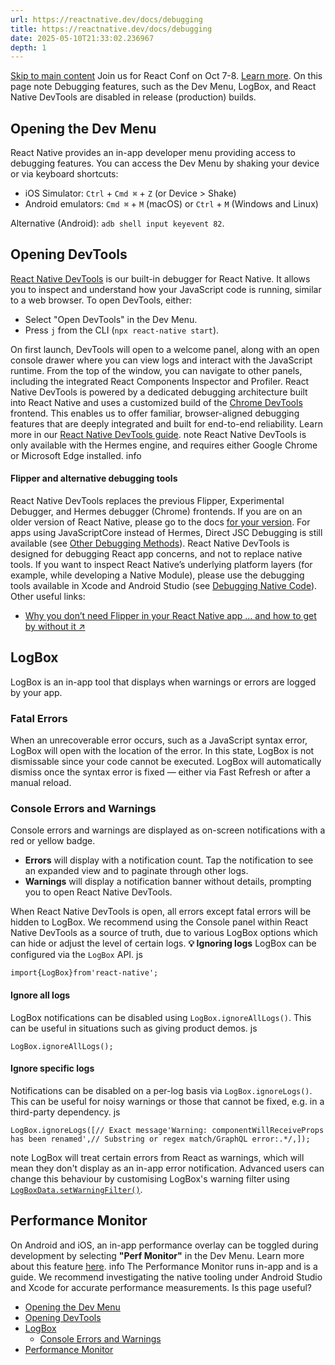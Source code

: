```yaml
---
url: https://reactnative.dev/docs/debugging
title: https://reactnative.dev/docs/debugging
date: 2025-05-10T21:33:02.236967
depth: 1
---
```


[Skip to main content](https://reactnative.dev/docs/debugging#__docusaurus_skipToContent_fallback)
Join us for React Conf on Oct 7-8. [Learn more](https://conf.react.dev).
On this page
note
Debugging features, such as the Dev Menu, LogBox, and React Native DevTools are disabled in release (production) builds.
## Opening the Dev Menu[​](https://reactnative.dev/docs/debugging#opening-the-dev-menu "Direct link to Opening the Dev Menu")
React Native provides an in-app developer menu providing access to debugging features. You can access the Dev Menu by shaking your device or via keyboard shortcuts:
  * iOS Simulator: `Ctrl` + `Cmd ⌘` + `Z` (or Device > Shake)
  * Android emulators: `Cmd ⌘` + `M` (macOS) or `Ctrl` + `M` (Windows and Linux)


Alternative (Android): `adb shell input keyevent 82`.
## Opening DevTools[​](https://reactnative.dev/docs/debugging#opening-devtools "Direct link to Opening DevTools")
[React Native DevTools](https://reactnative.dev/docs/react-native-devtools) is our built-in debugger for React Native. It allows you to inspect and understand how your JavaScript code is running, similar to a web browser.
To open DevTools, either:
  * Select "Open DevTools" in the Dev Menu.
  * Press `j` from the CLI (`npx react-native start`).


On first launch, DevTools will open to a welcome panel, along with an open console drawer where you can view logs and interact with the JavaScript runtime. From the top of the window, you can navigate to other panels, including the integrated React Components Inspector and Profiler.
React Native DevTools is powered by a dedicated debugging architecture built into React Native and uses a customized build of the [Chrome DevTools](https://developer.chrome.com/docs/devtools) frontend. This enables us to offer familiar, browser-aligned debugging features that are deeply integrated and built for end-to-end reliability.
Learn more in our [React Native DevTools guide](https://reactnative.dev/docs/react-native-devtools).
note
React Native DevTools is only available with the Hermes engine, and requires either Google Chrome or Microsoft Edge installed.
info
#### Flipper and alternative debugging tools[​](https://reactnative.dev/docs/debugging#flipper-and-alternative-debugging-tools "Direct link to Flipper and alternative debugging tools")
React Native DevTools replaces the previous Flipper, Experimental Debugger, and Hermes debugger (Chrome) frontends. If you are on an older version of React Native, please go to the docs [for your version](https://reactnative.dev/versions).
For apps using JavaScriptCore instead of Hermes, Direct JSC Debugging is still available (see [Other Debugging Methods](https://reactnative.dev/docs/other-debugging-methods)).
React Native DevTools is designed for debugging React app concerns, and not to replace native tools. If you want to inspect React Native’s underlying platform layers (for example, while developing a Native Module), please use the debugging tools available in Xcode and Android Studio (see [Debugging Native Code](https://reactnative.dev/docs/next/debugging-native-code)).
Other useful links:
  * [Why you don’t need Flipper in your React Native app … and how to get by without it ↗](https://shift.infinite.red/why-you-dont-need-flipper-in-your-react-native-app-and-how-to-get-by-without-it-3af461955109)


## LogBox[​](https://reactnative.dev/docs/debugging#logbox "Direct link to LogBox")
LogBox is an in-app tool that displays when warnings or errors are logged by your app.
### Fatal Errors[​](https://reactnative.dev/docs/debugging#fatal-errors "Direct link to Fatal Errors")
When an unrecoverable error occurs, such as a JavaScript syntax error, LogBox will open with the location of the error. In this state, LogBox is not dismissable since your code cannot be executed. LogBox will automatically dismiss once the syntax error is fixed — either via Fast Refresh or after a manual reload.
### Console Errors and Warnings[​](https://reactnative.dev/docs/debugging#console-errors-and-warnings "Direct link to Console Errors and Warnings")
Console errors and warnings are displayed as on-screen notifications with a red or yellow badge.
  * **Errors** will display with a notification count. Tap the notification to see an expanded view and to paginate through other logs.
  * **Warnings** will display a notification banner without details, prompting you to open React Native DevTools.


When React Native DevTools is open, all errors except fatal errors will be hidden to LogBox. We recommend using the Console panel within React Native DevTools as a source of truth, due to various LogBox options which can hide or adjust the level of certain logs.
**💡 Ignoring logs**
LogBox can be configured via the `LogBox` API.
js
```
import{LogBox}from'react-native';
```

#### Ignore all logs[​](https://reactnative.dev/docs/debugging#ignore-all-logs "Direct link to Ignore all logs")
LogBox notifications can be disabled using `LogBox.ignoreAllLogs()`. This can be useful in situations such as giving product demos.
js
```
LogBox.ignoreAllLogs();
```

#### Ignore specific logs[​](https://reactnative.dev/docs/debugging#ignore-specific-logs "Direct link to Ignore specific logs")
Notifications can be disabled on a per-log basis via `LogBox.ignoreLogs()`. This can be useful for noisy warnings or those that cannot be fixed, e.g. in a third-party dependency.
js
```
LogBox.ignoreLogs([// Exact message'Warning: componentWillReceiveProps has been renamed',// Substring or regex match/GraphQL error:.*/,]);
```

note
LogBox will treat certain errors from React as warnings, which will mean they don't display as an in-app error notification. Advanced users can change this behaviour by customising LogBox's warning filter using [`LogBoxData.setWarningFilter()`](https://github.com/facebook/react-native/blob/d334f4d77eea538dff87fdcf2ebc090246cfdbb0/packages/react-native/Libraries/LogBox/Data/LogBoxData.js#L338).
## Performance Monitor[​](https://reactnative.dev/docs/debugging#performance-monitor "Direct link to Performance Monitor")
On Android and iOS, an in-app performance overlay can be toggled during development by selecting **"Perf Monitor"** in the Dev Menu. Learn more about this feature [here](https://reactnative.dev/docs/performance).
info
The Performance Monitor runs in-app and is a guide. We recommend investigating the native tooling under Android Studio and Xcode for accurate performance measurements.
Is this page useful?
  * [Opening the Dev Menu](https://reactnative.dev/docs/debugging#opening-the-dev-menu)
  * [Opening DevTools](https://reactnative.dev/docs/debugging#opening-devtools)
  * [LogBox](https://reactnative.dev/docs/debugging#logbox)
    * [Console Errors and Warnings](https://reactnative.dev/docs/debugging#console-errors-and-warnings)
  * [Performance Monitor](https://reactnative.dev/docs/debugging#performance-monitor)



